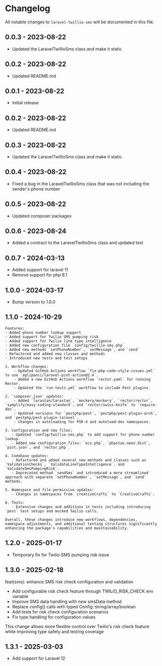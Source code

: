 # Changelog

All notable changes to `laravel-twillio-sms` will be documented in this file.

## 0.0.3 - 2023-08-22

- Updated the LaravelTwillioSms class and make it static

## 0.0.2 - 2023-08-22

- Updated README.md

## 0.0.1 - 2023-08-22

- Initial release

## 0.0.2 - 2023-08-22

- Updated README.md

## 0.0.3 - 2023-08-22

- Updated the LaravelTwillioSms class and make it static

## 0.0.4 - 2023-08-22

- Fixed a bug in the LaravelTwillioSms class that was not including the sender's phone number

## 0.0.5 - 2023-08-22

- Updated composer packages

## 0.0.6 - 2023-08-24

- Added a contract to the LaravelTwillioSms class and updated test

## 0.0.7 - 2024-03-13

- Added support for laravel 11
- Remove support for php 8.1

## 1.0.0 - 2024-03-17

- Bump version to 1.0.0

## 1.1.0 - 2024-10-29
    Features:
    - Added phone number lookup support
    - Added support for Twilio SMS pumping risk
    - Added support for Twilio line type intelligence
    - Added new configuration file `config/twillio-sms.php`
    - Added new methods `setPhoneNumber`, `setMessage`, and `send`
    - Refactored and added new classes and methods
    - Introduced new tests and test setups

    1. Workflow changes:
        - Updated GitHub Actions workflow `fix-php-code-style-issues.yml` to use `aglipanci/laravel-pint-action@2.4`.
        - Added a new GitHub Actions workflow `rector.yaml` for running Rector.
        - Updated the `run-tests.yml` workflow to include Pest plugins.

    2. `composer.json` updates:
        - Added `larastan/larastan`, `mockery/mockery`, `rector/rector`, `symplify/easy-coding-standard`, and `rector/swiss-knife` to `require-dev`.
        - Updated versions for `pestphp/pest`, `pestphp/pest-plugin-arch`, and `pestphp/pest-plugin-laravel`.
        - Changes in autoloading for PSR-4 and autoload-dev namespaces.

    3. Configuration and new files:
       - Updated `config/twillio-sms.php` to add support for phone number lookup.
       - Added new configuration files: `ecs.php`, `phpstan.neon.dist`, `pint.json`, and `rector.php`.

    4. Codebase updates:
       - Refactored and added several new methods and classes such as `ValidationChecks`, `ValidateLineTypeIntelligence`, and `ValidateSmsPumpingRisk`.
       - Deprecated method `sendSms` and introduced a more streamlined approach with separate `setPhoneNumber`, `setMessage`, and `send` methods.

    5. Namespace and file permission updates:
       - Changes in namespaces from `creativeCrafts` to `CreativeCrafts`.

    6. Tests:
       - Extensive changes and additions in tests including introducing `pest` test setups and mocked Twilio calls.

    Overall, these changes introduce new workflows, dependencies, namespace adjustments, and additional testing structures significantly enhancing the package's capabilities and maintainability.

## 1.2.0 - 2025-01-17

- Temporary fix for Twilio SMS pumping risk issue

## 1.3.0 - 2025-02-18

feat(sms): enhance SMS risk check configuration and validation

- Add configurable risk check feature through TWILIO_RISK_CHECK env variable
- Improve SMS data handling with new smsData method
- Replace config() calls with typed Config::string/array/boolean
- Add tests for risk check configuration scenarios
- Fix type handling for configuration values

This change allows more flexible control over Twilio's risk check
feature while improving type safety and testing coverage

## 1.3.1 - 2025-03-03

- Add support for Laravel 12